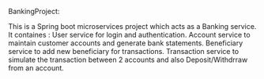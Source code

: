 BankingProject:

This is a Spring boot microservices project which acts as a Banking service.
It containes :
  User service for login and authentication.
  Account service to maintain customer accounts and generate bank statements.
  Beneficiary service to add new beneficiary for transactions.
  Transaction service to simulate the transaction between 2 accounts and also Deposit/Withdrraw from an account.

  

